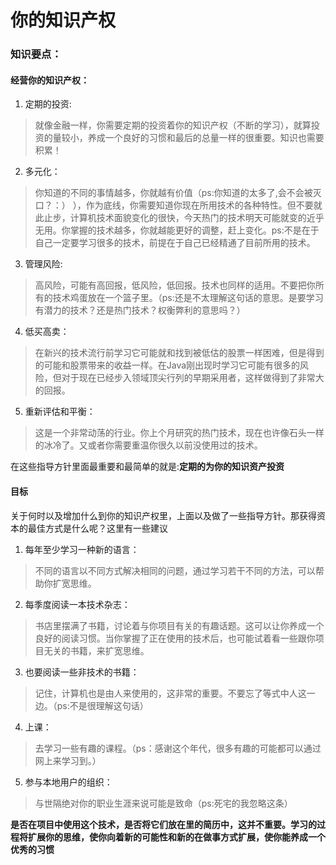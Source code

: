 # 你的知识产权
### 知识要点：
#### 经营你的知识产权：
1. 定期的投资:
> 就像金融一样，你需要定期的投资着你的知识产权（不断的学习），就算投资的量较小，养成一个良好的习惯和最后的总量一样的很重要。知识也需要积累！

2. 多元化：
> 你知道的不同的事情越多，你就越有价值（ps:你知道的太多了,会不会被灭口？：） ），作为底线，你需要知道你现在所用技术的各种特性。但不要就此止步，计算机技术面貌变化的很快，今天热门的技术明天可能就变的近乎无用。你掌握的技术越多，你就越能更好的调整，赶上变化。ps:不是在于自己一定要学习很多的技术，前提在于自己已经精通了目前所用的技术。

3. 管理风险:
> 高风险，可能有高回报，低风险，低回报。技术也同样的适用。不要把你所有的技术鸡蛋放在一个篮子里。（ps:还是不太理解这句话的意思。是要学习有潜力的技术？还是热门技术？权衡弊利的意思吗？）

4. 低买高卖：
> 在新兴的技术流行前学习它可能就和找到被低估的股票一样困难，但是得到的可能和股票带来的收益一样。在Java刚出现时学习它可能有很多的风险，但对于现在已经步入领域顶尖行列的早期采用者，这样做得到了非常大的回报。

5. 重新评估和平衡：
> 这是一个非常动荡的行业。你上个月研究的热门技术，现在也许像石头一样的冰冷了。又或者你需要重温你很久以前没使用过的技术。

在这些指导方针里面最重要和最简单的就是:**定期的为你的知识资产投资** 

#### 目标
关于何时以及增加什么到你的知识产权里，上面以及做了一些指导方针。那获得资本的最佳方式是什么呢？这里有一些建议

1. 每年至少学习一种新的语言：
> 不同的语言以不同方式解决相同的问题，通过学习若干不同的方法，可以帮助你扩宽思维。

2. 每季度阅读一本技术杂志：
> 书店里摆满了书籍，讨论着与你项目有关的有趣话题。这可以让你养成一个良好的阅读习惯。当你掌握了正在使用的技术后，也可能试着看一些跟你项目无关的书籍，来扩宽思维。

3. 也要阅读一些非技术的书籍：
> 记住，计算机也是由人来使用的，这非常的重要。不要忘了等式中人这一边。（ps:不是很理解这句话）

4. 上课：
> 去学习一些有趣的课程。（ps：感谢这个年代，很多有趣的可能都可以通过网上来学习到。）

5. 参与本地用户的组织：
> 与世隔绝对你的职业生涯来说可能是致命（ps:死宅的我忽略这条）

**是否在项目中使用这个技术，是否将它们放在里的简历中，这并不重要。学习的过程将扩展你的思维，使你向着新的可能性和新的在做事方式扩展，使你能养成一个优秀的习惯**